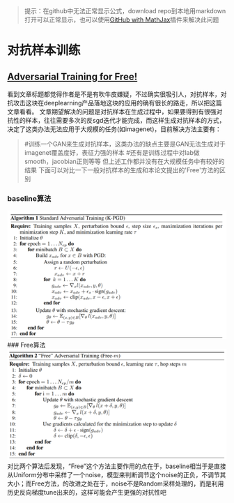 <head>
    <script src="https://cdn.mathjax.org/mathjax/latest/MathJax.js?config=TeX-AMS-MML_HTMLorMML" type="text/javascript"></script>
    <script type="text/x-mathjax-config">
        MathJax.Hub.Config({
            tex2jax: {
            skipTags: ['script', 'noscript', 'style', 'textarea', 'pre'],
            inlineMath: [['$','$']]
            }
        });
    </script>
</head>


>提示：在github中无法正常显示公式，download repo到本地用markdown打开可以正常显示，也可以使用[GitHub with MathJax](https://chrome.google.com/webstore/detail/mathjax-plugin-for-github/ioemnmodlmafdkllaclgeombjnmnbima/related)插件来解决此问题

# 对抗样本训练
## [Adversarial Training for Free!](https://arxiv.org/pdf/1904.12843.pdf)
看到文章标题都觉得作者是不是有吹牛皮嫌疑，不过确实很吸引人，对抗样本，对抗攻击这块在deeplearning产品落地这块的应用的确有很长的路走，所以把这篇文章看看。
文章期望解决的问题是对抗样本在生成过程中，如果要得到有很强对抗性的样本，往往需要多次的反sgd迭代才能完成，而这样生成对抗样本的方式，决定了这类办法无法应用于大规模的任务(如imagenet)，目前解决方法主要有：
> #训练一个GAN来生成对抗样本，这类办法的缺点主要是GAN无法生成对于imagenet覆盖度好，表征力强的样本
> #还有是训练过程中对lab做smooth，jacobian正则等等
但上述工作都并没有在大规模任务中有较好的结果
下面可以对比一下一般对抗样本的生成和本论文提出的'Free'方法的区别
### baseline算法
<img src="./figures/adv_training1.png" width="600">
### Free算法
<img src="./figures/adv_training2.jpg" width="600">
对比两个算法后发现，“Free”这个方法主要作用的点在于，baseline相当于是直接从Uniform分布中采样了一个noise，模型来判断调节这个noise的正负，不调节其大小；而Free方法，的改进之处在于，noise不是Random采样处理的，而是利用历史反向梯度tune出来的，这样可能会产生更强的对抗性吧
